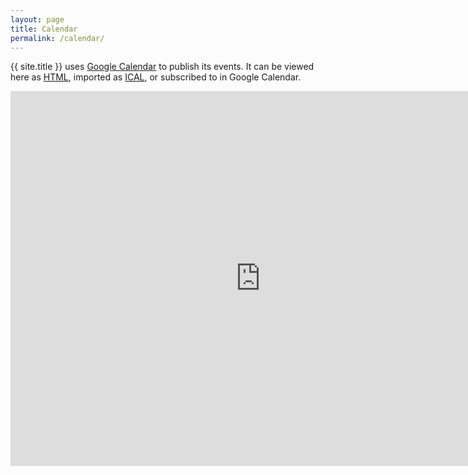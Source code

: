```yaml
---
layout: page
title: Calendar
permalink: /calendar/
---
```

{{ site.title }} uses [Google Calendar][calendar] to publish its events. It can
be viewed here as [HTML][lr-cal-html], imported as [ICAL][lr-cal-ical], or
subscribed to in Google Calendar.

<iframe src="https://calendar.google.com/calendar/embed?src=4b723fvk23nkoqv0p2bl0pc144%40group.calendar.google.com&ctz=America/Chicago" style="border: 0" width="800" height="600" frameborder="0" scrolling="no"></iframe>

[calendar]: https://calendar.google.com/
[lr-cal-html]: https://calendar.google.com/calendar/embed?src=4b723fvk23nkoqv0p2bl0pc144%40group.calendar.google.com&ctz=America/Chicago
[lr-cal-ical]: https://calendar.google.com/calendar/ical/4b723fvk23nkoqv0p2bl0pc144%40group.calendar.google.com/public/basic.ics
